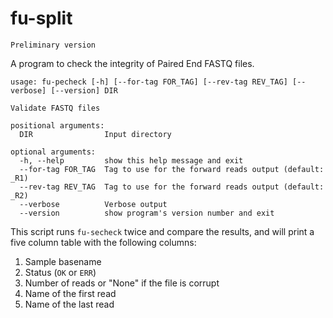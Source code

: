 
# fu-split

```note
Preliminary version
```

A program to check the integrity of Paired End FASTQ files.

```text
usage: fu-pecheck [-h] [--for-tag FOR_TAG] [--rev-tag REV_TAG] [--verbose] [--version] DIR

Validate FASTQ files

positional arguments:
  DIR                Input directory

optional arguments:
  -h, --help         show this help message and exit
  --for-tag FOR_TAG  Tag to use for the forward reads output (default: _R1)
  --rev-tag REV_TAG  Tag to use for the forward reads output (default: _R2)
  --verbose          Verbose output
  --version          show program's version number and exit
```

This script runs `fu-secheck` twice and compare the results,
and will print a five column table with the following columns:

1. Sample basename
2. Status (`OK` or `ERR`)
3. Number of reads or "None" if the file is corrupt
4. Name of the first read
5. Name of the last read

